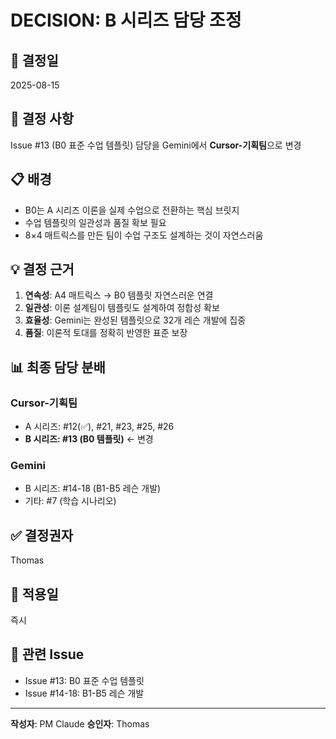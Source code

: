 # DECISION: B 시리즈 담당 조정

## 📅 결정일
2025-08-15

## 🎯 결정 사항
Issue #13 (B0 표준 수업 템플릿) 담당을 Gemini에서 **Cursor-기획팀**으로 변경

## 📋 배경
- B0는 A 시리즈 이론을 실제 수업으로 전환하는 핵심 브릿지
- 수업 템플릿의 일관성과 품질 확보 필요
- 8×4 매트릭스를 만든 팀이 수업 구조도 설계하는 것이 자연스러움

## 💡 결정 근거
1. **연속성**: A4 매트릭스 → B0 템플릿 자연스러운 연결
2. **일관성**: 이론 설계팀이 템플릿도 설계하여 정합성 확보
3. **효율성**: Gemini는 완성된 템플릿으로 32개 레슨 개발에 집중
4. **품질**: 이론적 토대를 정확히 반영한 표준 보장

## 📊 최종 담당 분배

### Cursor-기획팀
- A 시리즈: #12(✅), #21, #23, #25, #26
- **B 시리즈: #13 (B0 템플릿)** ← 변경

### Gemini
- B 시리즈: #14-18 (B1-B5 레슨 개발)
- 기타: #7 (학습 시나리오)

## ✅ 결정권자
Thomas

## 📌 적용일
즉시

## 🔗 관련 Issue
- Issue #13: B0 표준 수업 템플릿
- Issue #14-18: B1-B5 레슨 개발

---

**작성자**: PM Claude
**승인자**: Thomas